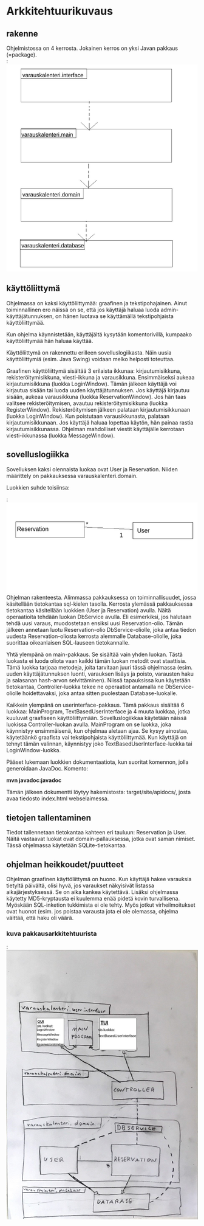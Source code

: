 # Arkkitehtuurikuvaus  
 
## rakenne 

Ohjelmistossa on 4 kerrosta. Jokainen kerros on yksi Javan pakkaus (=package).  
:![kuva_pakkausarkkitehtuuri](https://github.com/masiro918/ot-harjoitustyo/blob/master/varauskalenteri/dokumentaatio/pakkausarkkitehtuuri.jpg)  

## käyttöliittymä

Ohjelmassa on kaksi käyttöliittymää: graafinen ja tekstipohajainen. Ainut toiminnallinen ero näissä on se, että jos käyttäjä haluaa luoda admin-käyttäjätunnuksen, on hänen luotava se käyttämällä tekstipohjaista käyttöliittymää.  

Kun ohjelma käynnistetään, käyttäjältä kysytään komentorivillä, kumpaako käyttöliittymää hän haluaa käyttää.  

Käyttöliittymä on rakennettu erilleen sovelluslogiikasta. Näin uusia käyttöliittymiä (esim. Java Swing) voidaan melko helposti toteuttaa.  

Graafinen käyttöliittymä sisältää 3 erilaista ikkunaa: kirjautumisikkuna, rekisteröitymisikkuna, viesti-ikkuna ja varausikkuna. Ensimmäiseksi aukeaa kirjautumisikkuna (luokka LoginWindow). Tämän jälkeen käyttäjä voi kirjautua sisään tai luoda uuden käyttäjätunnuksen. Jos käyttäjä kirjautuu sisään, aukeaa varausikkuna (luokka ReservationWindow). Jos hän taas valitsee rekisteröitymisen, avautuu rekisteröitymisikkuna (luokka RegisterWindow). Rekisteröitymisen jälkeen palataan kirjautumisikkunaan (luokka LoginWindow). Kun poistutaan varausikkunasta, palataan kirjautumisikkunaan. Jos käyttäjä haluaa lopettaa käytön, hän painaa rastia kirjautumisikkunassa. Ohjelman mahdolliset viestit käyttäjälle kerrotaan viesti-ikkunassa (luokka MessageWindow).  

## sovelluslogiikka

Sovelluksen kaksi olennaista luokaa ovat User ja Reservation. Niiden määrittely on pakkauksessa varauskalenteri.domain.  

Luokkien suhde toisiinsa:    

:![kuva_luokka](https://github.com/masiro918/ot-harjoitustyo/blob/master/varauskalenteri/dokumentaatio/user-reservation.jpg)  
Ohjelman rakenteesta. Alimmassa pakkauksessa on toiminnallisuudet, jossa käsitellään tietokantaa sql-kielen tasolla. Kerrosta ylemässä pakkauksessa tietokantaa käsitellään luokkien (User ja Reservation) avulla. Näitä operaatioita tehdään luokan DbService avulla. Eli esimerkiksi, jos halutaan tehdä uusi varaus, muodostetaan ensiksi uusi Reservation-olio. Tämän jälkeen annetaan luotu Reservation-olio DbService-oliolle, joka antaa tiedon uudesta Reservation-oliosta kerrosta alemmalle Database-oliolle, joka suorittaa oikeanlaisen SQL-lauseen tietokannalle.  

Yhtä ylempänä on main-pakkaus. Se sisältää vain yhden luokan. Tästä luokasta ei luoda oliota vaan kaikki tämän luokan metodit ovat staattisia. Tämä luokka tarjoaa metodeja, joita tarvitaan juuri tässä ohjelmassa (esim. uuden käyttäjätunnuksen luonti, varauksen lisäys ja poisto, varausten haku ja salasanan hash-arvon selvittäminen). Niissä tapauksissa kun käytetään tietokantaa, Controller-luokka tekee ne operaatiot antamalla ne DbService-oliolle hoidettavaksi, joka antaa sitten puolestaan Database-luokalle.  

Kaikkein ylempänä on userinterface-pakkaus. Tämä pakkaus sisältää 6 luokkaa: MainProgram, TextBasedUserInterface ja 4 muuta luokkaa, jotka kuuluvat graafiseen käyttöliittymään. Sovelluslogiikkaa käytetään näissä luokissa Controller-luokan avulla. MainProgram on se luokka, joka käynnistyy ensimmäisenä, kun ohjelmaa aletaan ajaa. Se kysyy ainostaa, käytetäänkö graafista vai tekstipohjaista käyttöliittymää. Kun käyttäjä on tehnyt tämän valinnan, käynnistyy joko TextBasedUserInterface-luokka tai LoginWindow-luokka.    

Pääset lukemaan luokkien dokumentaatiota, kun suoritat komennon, jolla generoidaan JavaDoc. Komento:  

**mvn javadoc:javadoc**    

Tämän jälkeen dokumentti löytyy hakemistosta: target/site/apidocs/, josta avaa tiedosto index.html webselaimessa.    


## tietojen tallentaminen

Tiedot tallennetaan tietokantaa kahteen eri tauluun: Reservation ja User. Näitä vastaavat luokat ovat domain-pallauksessa, jotka ovat saman nimiset. Tässä ohjelmassa käytetään SQLite-tietokantaa.  

## ohjelman heikkoudet/puutteet

Ohjelman graafinen käyttöliittymä on huono. Kun käyttäjä hakee varauksia tietyltä päivältä, olisi hyvä, jos varaukset näkyisivät listassa aikajärjestyksessä. Se on aika kankea käytettävä. Lisäksi ohjelmassa käytetty MD5-kryptausta ei kuulemma enää pidetä kovin turvallisena. Myöskään SQL-inketion tukkimista ei ole tehty. Myös jotkut virheilmoitukset ovat huonot (esim. jos poistaa varausta jota ei ole olemassa, ohjelma väittää, että haku oli väärä.  

 
### kuva pakkausarkkitehtuurista    
:![kuva_kaavio](https://github.com/masiro918/ot-harjoitustyo/blob/master/varauskalenteri/dokumentaatio/kaavio.jpg)  

